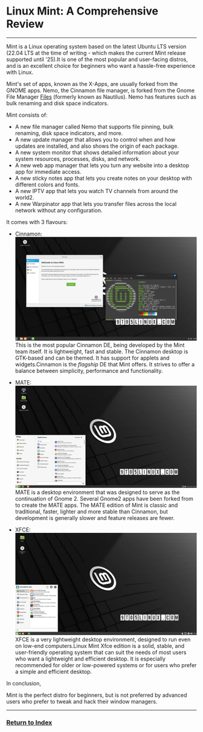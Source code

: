 # Linux Mint: A Comprehensive Review
---

Mint is a Linux operating system based on the latest Ubuntu LTS version (22.04 LTS at the time of writing - which makes the current Mint release supported until '25).It is one of the most popular and user-facing distros, and is an excellent choice for beginners who want a hassle-free experience with Linux.

Mint's set of apps, known as the X-Apps, are usually forked from the GNOME apps. Nemo, the Cinnamon file manager, is forked from the Gnome File Manager [Files](https://wiki.gnome.org/Apps/Files) (formerly known as Nautilus). Nemo has features such as bulk renaming and disk space indicators.

Mint consists of:
- A new file manager called Nemo that supports file pinning, bulk renaming, disk space indicators, and more.
- A new update manager that allows you to control when and how updates are installed, and also shows the origin of each package.
- A new system monitor that shows detailed information about your system resources, processes, disks, and network.
- A new web app manager that lets you turn any website into a desktop app for immediate access.
- A new sticky notes app that lets you create notes on your desktop with different colors and fonts.
- A new IPTV app that lets you watch TV channels from around the world2.
- A new Warpinator app that lets you transfer files across the local network without any configuration.

It comes with 3 flavours:
- Cinnamon:
![](./Cinnamon.jpeg)
    This is the most popular Cinnamon DE, being developed by the Mint team itself. It is lightweight, fast and stable. The Cinnamon desktop is GTK-based and can be themed. It has support for applets and widgets.Cinnamon is the _flagship_ DE that Mint offers. It strives to offer a balance between simplicity, performance and functionality.

- MATE:
![](./mate.jpeg)
    MATE is a desktop environment that was designed to serve as the continuation of Gnome 2. Several Gnome2 apps have been forked from to create the MATE apps. The MATE edition of Mint is classic and traditional, faster, lighter and more stable than Cinnamon, but development is generally slower and feature releases are fewer.

- XFCE:
![](./xfce.jpeg)
    XFCE is a very lightweight desktop environment, designed to run even on low-end computers.Linux Mint Xfce edition is a solid, stable, and user-friendly operating system that can suit the needs of most users who want a lightweight and efficient desktop. It is especially recommended for older or low-powered systems or for users who prefer a simple and efficient desktop.

In conclusion,

Mint is the perfect distro for beginners, but is not preferred by advanced users who prefer to tweak and hack their window managers.

---
### [Return to Index](../)